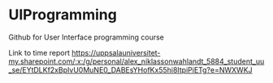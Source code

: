 # UIProgramming
Github for User Interface programming course

Link to time report
https://uppsalauniversitet-my.sharepoint.com/:x:/g/personal/alex_niklassonwahlandt_5884_student_uu_se/EYtDLKf2xBpIvU0MuNE0_DABEsYHofKx55hi8ItpiPiETg?e=NWXWKJ
